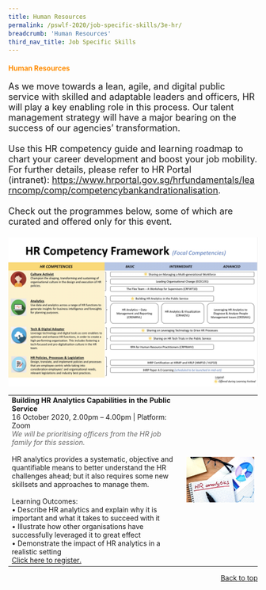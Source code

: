 ```yaml
---
title: Human Resources
permalink: /pswlf-2020/job-specific-skills/3e-hr/
breadcrumb: 'Human Resources'
third_nav_title: Job Specific Skills
---
```


#### <font color="darkorange"><b>Human Resources</b></font> <a name="hr"></a>
<font size="4">As we move towards a lean, agile, and digital public service with skilled and adaptable leaders and officers, HR will play a key enabling role in this process. Our talent management strategy will have a major bearing on the success of our agencies’ transformation.
<br><br>
Use this HR competency guide and learning roadmap to chart your career development and boost your job mobility. For further details, please refer to HR Portal (intranet): https://www.hrportal.gov.sg/hrfundamentals/learncomp/comp/competencybankandrationalisation.
<br><br>
Check out the programmes below, some of which are curated and offered only for this event. 
<br><br></font>
<img src="/images/hrcompetencymapping.jpeg">


<table>
       <col width="70%"> 
            <col width="30%">
<tr>
    <td>
      <b>Building HR Analytics Capabilities in the Public Service</b>
      <br>16 October 2020, 2.00pm – 4.00pm | Platform: Zoom
	<br><font color="dimgrey"><i>We will be prioritising officers from the HR job family for this session.</i></font>
      <br>       
      <br>HR analytics provides a systematic, objective and quantifiable means to better understand the HR challenges ahead; but it also requires some new skillsets and approaches to manage them.
      <br>
      <br>Learning Outcomes:
      <br>• Describe HR analytics and explain why it is important and what it takes to succeed with it
      <br>• Illustrate how other organisations have successfully leveraged it to great effect 
      <br>• Demonstrate the impact of HR analytics in a realistic setting
	    <br>
      <a href="https://hr-analytics-in-public-service.eventbrite.sg">Click here to register.</a> 
    </td>    
<td>
     <img src="/images/hra1.jpg">
    </td>
</tr>
</table>


<div style="text-align: right"><a href="#top">Back to top</a></div>
